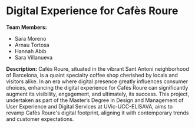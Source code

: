 # Digital Experience for Cafès Roure

**Team Members:**
- Sara Moreno
- Arnau Tortosa
- Hannah Abib
- Sara Villanueva

**Description:**
Cafès Roure, situated in the vibrant Sant Antoni neighborhood of Barcelona, is a quaint specialty coffee shop cherished by locals and visitors alike. In an era where digital presence greatly influences consumer choices, enhancing the digital experience for Cafès Roure can significantly augment its visibility, engagement, and ultimately, its success. This project, undertaken as part of the Master’s Degree in Design and Management of User Experience and Digital Services at UVic-UCC-ELISAVA, aims to revamp Cafès Roure's digital footprint, aligning it with contemporary trends and customer expectations.
